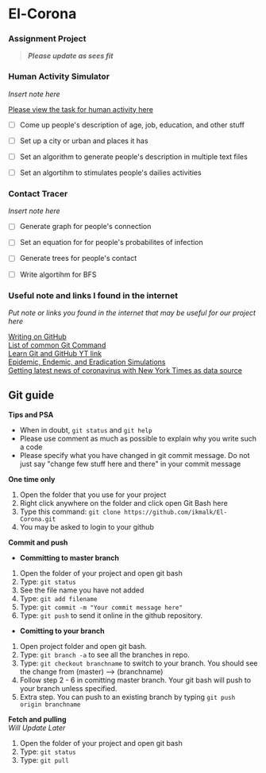 # El-Corona
### Assignment Project

> ***Please update as sees fit***


### Human Activity Simulator

*Insert note here*  

[Please view the task for human activity here](https://docs.google.com/document/d/1g9SKtAzOPN1zBES-FtvSh20fBwhic1uRsl0BZQmfD6M/edit) 
  
- [ ] Come up people's description of age, job, education, and other stuff
- [ ] Set up a city or urban and places it has
- [ ] Set an algorithm to generate people's description in multiple text files
- [ ] Set an algortihm to stimulates people's dailies activities


### Contact Tracer

*Insert note here*

- [ ] Generate graph for people's connection
- [ ] Set an equation for for people's probabilites of infection
- [ ] Generate trees for people's contact
- [ ] Write algortihm for BFS


### Useful note and links I found in the internet

*Put note or links you found in the internet that may be useful for our project here*

[Writing on GitHub](https://help.github.com/en/github/writing-on-github/basic-writing-and-formatting-syntax)  
[List of common Git Command](https://github.com/joshnh/Git-Commands)  
[Learn Git and GitHub YT link](https://www.youtube.com/playlist?list=PLriKzYyLb28nCh3jJLROcYBvj7ZO0l-3G)  
[Epidemic, Endemic, and Eradication Simulations](https://www.youtube.com/watch?v=7OLpKqTriio)  
[Getting latest news of coronavirus with New York Times as data source](https://github.com/mew/Coronavirus)  


## Git guide

**Tips and PSA**
- When in doubt, `git status` and `git help`
- Please use comment as much as possible to explain why you write such a code
- Please specify what you have changed in git commit message. Do not just say "change few stuff here and there" in your commit message

**One time only**
1. Open the folder that you use for your project
2. Right click anywhere on the folder and click open Git Bash here
3. Type this command: `git clone https://github.com/ikmalk/El-Corona.git`
4. You may be asked to login to your github


**Commit and push**

- **Committing to master branch**
1. Open the folder of your project and open git bash
2. Type: `git status`
3. See the file name you have not added
4. Type: `git add filename`
5. Type: `git commit -m "Your commit message here"`
6. Type: `git push` to send it online in the github repository.

- **Comitting to your branch**
1. Open project folder and open git bash.
2. Type: `git branch -a` to see all the branches in repo.
3. Type: `git checkout branchname` to switch to your branch. You should see the change from (master) --> (branchname)
4. Follow step 2 - 6 in comitting master branch. Your git bash will push to your branch unless specified.
5. Extra step. You can push to an existing branch by typing `git push origin branchname`

**Fetch and pulling**  
*Will Update Later*  
1. Open the folder of your project and open git bash
2. Type: `git status` 
3. Type: `git pull`




